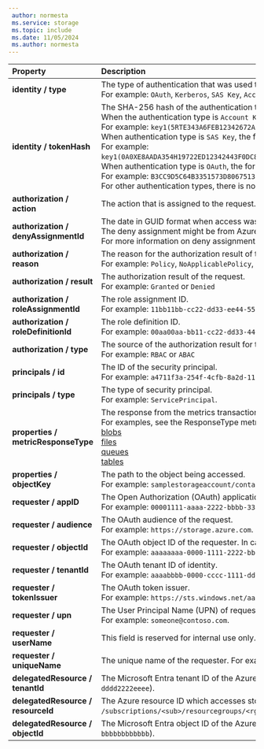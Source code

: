```yaml
---
 author: normesta
 ms.service: storage
 ms.topic: include
 ms.date: 11/05/2024
 ms.author: normesta
---
```


| Property | Description |
|:--- |:---|
|**identity / type** | The type of authentication that was used to make the request. <br> For example: `OAuth`, `Kerberos`, `SAS Key`, `Account Key`, or `Anonymous` |
|**identity / tokenHash**|The SHA-256 hash of the authentication token used on the request. <br>When the authentication type is `Account Key`, the format is "key1 \| key2 (SHA256 hash of the key)". <br> For example: `key1(5RTE343A6FEB12342672AFD40072B70D4A91BGH5CDF797EC56BF82B2C3635CE)`. <br>When authentication type is `SAS Key`, the format is "key1 \| key2 (SHA 256 hash of the key),SasSignature(SHA 256 hash of the SAS token)". <br> For example: `key1(0A0XE8AADA354H19722ED12342443F0DC8FAF3E6GF8C8AD805DE6D563E0E5F8A),SasSignature(04D64C2B3A704145C9F1664F201123467A74D72DA72751A9137DDAA732FA03CF)`. When authentication type is `OAuth`, the format is "SHA 256 hash of the OAuth token". <br> For example: `B3CC9D5C64B3351573D806751312317FE4E910877E7CBAFA9D95E0BE923DD25C`<br> For other authentication types, there is no tokenHash field. |
|**authorization / action** | The action that is assigned to the request. |
|**authorization / denyAssignmentId** | The date in GUID format when access was denied by a deny assignment. <br> The deny assignment might be from Azure Blueprints or a managed application. <br> For more information on deny assignments, see [Understand Azure deny assignments](../articles/role-based-access-control/deny-assignments.md) |
|**authorization / reason** | The reason for the authorization result of the request. <br> For example: `Policy`, `NoApplicablePolicy`, or `MissingAttributes` |
|**authorization / result** | The authorization result of the request. <br> For example: `Granted` or `Denied` |
|**authorization / roleAssignmentId** | The role assignment ID. <br> For example: `11bb11bb-cc22-dd33-ee44-55ff55ff55ff`.|
|**authorization / roleDefinitionId** | The role definition ID. <br> For example: `00aa00aa-bb11-cc22-dd33-44ee44ee44ee`.|
|**authorization / type** | The source of the authorization result for the request. <br> For example: `RBAC` or `ABAC` |
|**principals / id** | The ID of the security principal. <br> For example: `a4711f3a-254f-4cfb-8a2d-111111111111`.|
|**principals / type** | The type of security principal. <br> For example: `ServicePrincipal`. |
|**properties / metricResponseType** | The response from the metrics transaction. <br> For examples, see the ResponseType metrics dimension for your storage service: <br> [blobs](../articles/storage/blobs/monitor-blob-storage-reference.md#metrics-dimensions) <br> [files](../articles/storage/files/storage-files-monitoring-reference.md#metrics-dimensions) <br> [queues](../articles/storage/queues/monitor-queue-storage-reference.md#metrics-dimensions) <br> [tables](../articles/storage/tables/monitor-table-storage-reference.md#metrics-dimensions) |
|**properties / objectKey** | The path to the object being accessed. <br> For example: `samplestorageaccount/container1/blob.png`. |
|**requester / appID** | The Open Authorization (OAuth) application ID that is used as the requester. <br> For example: `00001111-aaaa-2222-bbbb-3333cccc4444`.|
|**requester / audience** | The OAuth audience of the request. <br> For example: `https://storage.azure.com`. |
|**requester / objectId** | The OAuth object ID of the requester. In case of Kerberos authentication, represents the object identifier of Kerberos authenticated user. <br> For example: `aaaaaaaa-0000-1111-2222-bbbbbbbbbbbb`. |
|**requester / tenantId** | The OAuth tenant ID of identity. <br> For example: `aaaabbbb-0000-cccc-1111-dddd2222eeee`.|
|**requester / tokenIssuer** | The OAuth token issuer. <br> For example: `https://sts.windows.net/aaaabbbb-0000-cccc-1111-dddd2222eeee/`.|
|**requester / upn** | The User Principal Name (UPN) of requestor. <br> For example: `someone@contoso.com`. |
|**requester / userName** | This field is reserved for internal use only.|
|**requester / uniqueName** | The unique name of the requester. For example: `someone@example.com`. |
|**delegatedResource / tenantId**| The Microsoft Entra tenant ID of the Azure resource ID which accesses storage on-behalf-of the storage resource owner (for example: `aaaabbbb-0000-cccc-1111-dddd2222eeee`). |
|**delegatedResource / resourceId**|The Azure resource ID which accesses storage on behalf of the storage resource owner (for example: `/subscriptions/<sub>/resourcegroups/<rg>/providers/Microsoft.Compute/virtualMachines/<vm-name>`)|
|**delegatedResource / objectId**|The Microsoft Entra object ID of the Azure resource ID which accesses storage on behalf of the storage resource owner (for example: `aaaaaaaa-0000-1111-2222-bbbbbbbbbbbb`).|

